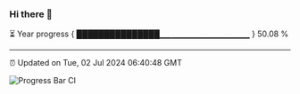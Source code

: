 ### Hi there 👋

⏳ Year progress { ███████████████▁▁▁▁▁▁▁▁▁▁▁▁▁▁▁ } 50.08 %

---

⏰ Updated on Tue, 02 Jul 2024 06:40:48 GMT

![Progress Bar CI](https://github.com/IshwaranRudhara/GIT-ACTION/workflows/Progress%20Bar%20CI/badge.svg)
